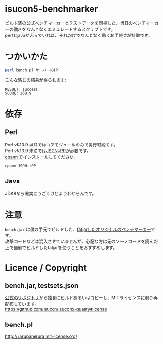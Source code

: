 # isucon5-benchmarker

ビルド済の公式ベンチマーカーとテストデータを同梱した、当日のベンチマーカーの動きをなんとなくエミュレートするスクリプトです。  
perlとjavaが入っていれば、それだけでなんとなく動くお手軽さが特徴です。

# つかいかた

```bash
perl bench.pl サーバーのIP
```

こんな感じの結果が得られます:

```
RESULT: success
SCORE: 268.9
```

# 依存

## Perl

Perl v5.13.9 以降ではコアモジュールのみで実行可能です。  
Perl v5.13.9 未満では[JSON::PP](https://metacpan.org/pod/JSON::PP)が必要です。  
[cpanm](https://metacpan.org/pod/App::cpanminus)でインストールしてください。

```bash
cpanm JSON::PP
```

## Java

JDK8なら確実にうごくけどようわからんです。

# 注意

`bench.jar` は僕の手元でビルドした、[fatjarしたオリジナルのベンチマーカー](https://github.com/karupanerura/isucon5-qualify/tree/fatjar)です。  
攻撃コードなどは混入させていませんが、心配な方は元のソースコードを読んだ上で自前でビルドしたfatjarを使うことをおすすめします。

# Licence / Copyright

## bench.jar, testsets.json

[公式のリポジトリ](https://github.com/isucon/isucon5-qualify)から独自にビルドあるいはコピーし、MITライセンスに則り再配布しています。  
https://github.com/isucon/isucon5-qualify#license

## bench.pl

http://karupanerura.mit-license.org/
